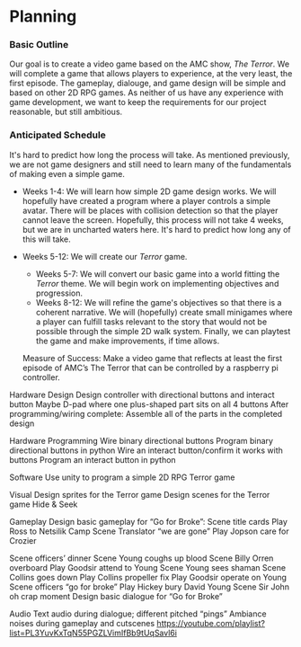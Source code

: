 # Planning

### Basic Outline
Our goal is to create a video game based on the AMC show, *The Terror*. We will complete a game that allows players to experience, at the very least, the first episode. The gameplay, dialouge, and game design will be simple and based on other 2D RPG games. As neither of us have any experience with game development, we want to keep the requirements for our project reasonable, but still ambitious.

### Anticipated Schedule
It's hard to predict how long the process will take. As mentioned previously, we are not game designers  and still need to learn many of the fundamentals of making even a simple game. 

* Weeks 1-4: We will learn how simple 2D game design works. We will hopefully have created a program where a player controls a simple avatar. There will be places with collision detection so that the player cannot leave the screen. Hopefully, this process will not take 4 weeks, but we are in uncharted waters here. It's hard to predict how long any of this will take.
* Weeks 5-12: We will create our *Terror* game. 
  * Weeks 5-7: We will convert our basic game into a world fitting the *Terror* theme. We will begin work on implementing objectives and progression.
  * Weeks 8-12: We will refine the game's objectives so that there is a coherent narrative. We will (hopefully) create small minigames where a player can fulfill tasks relevant to the story that would not be possible through the simple 2D walk system. Finally, we can playtest the game and make improvements, if time allows.

  Measure of Success: Make a video game that reflects at least the first episode of AMC’s The Terror that can be controlled by a raspberry pi controller.

Hardware Design
Design controller with directional buttons and interact button
	Maybe D-pad where one plus-shaped part sits on all 4 buttons
After programming/wiring complete:
Assemble all of the parts in the completed design

Hardware Programming
Wire binary directional buttons
Program binary directional buttons in python
Wire an interact button/confirm it works with buttons
Program an interact button in python

Software
Use unity to program a simple 2D RPG Terror game

Visual
Design sprites for the Terror game
Design scenes for the Terror game
Hide & Seek

Gameplay
Design basic gameplay for “Go for Broke”:
Scene title cards
Play Ross to Netsilik Camp
Scene Translator “we are gone”
Play Jopson care for Crozier
	
Scene officers’ dinner
Scene Young coughs up blood
Scene Billy Orren overboard
Play Goodsir attend to Young
Scene Young sees shaman
Scene Collins goes down
Play Collins propeller fix
Play Goodsir operate on Young
Scene officers “go for broke”
Play Hickey bury David Young
Scene Sir John oh crap moment
Design basic dialogue for “Go for Broke”

Audio
Text audio during dialogue; different pitched “pings”
Ambiance noises during gameplay and cutscenes
https://youtube.com/playlist?list=PL3YuvKxTqN55PGZLVimIfBb9tUqSavl6i
